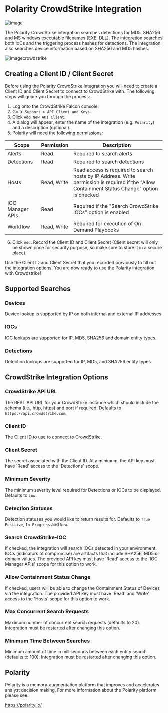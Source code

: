 # Polarity CrowdStrike Integration

![image](https://img.shields.io/badge/status-beta-green.svg)

The Polarity CrowdStrike integration searches detections for MD5, SHA256 and MS windows executable filenames (EXE, DLL). The integration searches both IoCs and the triggering process hashes for detections. The integration also searches device information based on SHA256 and MD5 hashes.
 
> 
![image](images/overlay.png)crowdstrike

## Creating a Client ID / Client Secret

Before using the Polarity CrowdStrike Integration you will need to create a Client ID and Client Secret to connect to CrowdStrike with. The following steps will guide you through the process:

1. Log onto the CrowdStrike Falcon console.
2. Go to `Support > API Client and Keys`.
3. Click `Add New API Client`.
4. A dialog will appear, enter the name of the integration (e.g. `Polarity`) and a description (optional).
5. Polarity will need the following permissions:
   
| Scope            | Permission  | Description                                                                                                                                    |
|------------------|-------------|------------------------------------------------------------------------------------------------------------------------------------------------|
| Alerts           | Read        | Required to search alerts                                                                                                                      |
| Detections       | Read        | Required to search detections                                                                                                                  |
| Hosts            | Read, Write | Read access is required to search hosts by IP Address. Write permission is required if the "Allow Containment Status Change" option is checked |
| IOC Manager APIs | Read        | Required if the "Search CrowdStrike IOCs" option is enabled                                                                                    | 
| Workflow         | Read, Write | Required for execution of On-Demand Playbooks                                                                                                  | 

6. Click `Add`. Record the Client ID and Client Secret (Client secret will only be shown once for security purpose, so make sure to store it in a secure place).

Use the Client ID and Client Secret that you recorded previously to fill out the integration options. You are now ready to use the Polarity integration with Crowdstrike!

## Supported Searches

### Devices

Device lookup is supported by IP on both internal and external IP addresses

### IOCs

IOC lookups are supported for IP, MD5, SHA256 and domain entity types.

### Detections

Detection lookups are supported for IP, MD5, and SHA256 entity types

## CrowdStrike Integration Options

### CrowdStrike API URL

The REST API URL for your CrowdStrike instance which should include the schema (i.e., http, https) and port if required. Defaults to `https://api.crowdstrike.com`.

### Client ID
The Client ID to use to connect to CrowdStrike.

### Client Secret
The secret associated with the Client ID. At a minimum, the API key must have 'Read' access to the 'Detections' scope.

### Minimum Severity
The minimum severity level required for Detections or IOCs to be displayed. Defaults to `Low`.

### Detection Statuses
Detection statuses you would like to return results for. Defaults to `True Positive`, `In Progress` and `New`.

### Search CrowdStrike-IOC
If checked, the integration will search IOCs detected in your environment. IOCs (indicators of compromise) are artifacts that include SHA256, MD5 or domain values. The provided API key must have 'Read' access to the 'IOC Manager APIs' scope for this option to work.

### Allow Containment Status Change
If checked, users will be able to change the Containment Status of Devices via the integration. The provided API key must have 'Read' and 'Write' access to the 'Hosts' scope for this option to work.

### Max Concurrent Search Requests
Maximum number of concurrent search requests (defaults to 20). Integration must be restarted after changing this option.

### Minimum Time Between Searches

Minimum amount of time in milliseconds between each entity search (defaults to 100). Integration must be restarted after changing this option.

## Polarity

Polarity is a memory-augmentation platform that improves and accelerates analyst decision making. For more information about the Polarity platform please see:

https://polarity.io/
